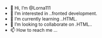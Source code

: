 - 👋 Hi, I’m @Lorna111
- 👀 I’m interested in ..fronted development.
- 🌱 I’m currently learning ..HTML.
- 💞️ I’m looking to collaborate on .HTML..
- 📫 How to reach me ...

<!---
Lorna111/Lorna111 is a ✨ special ✨ repository because its `README.md` (this file) appears on your GitHub profile.
You can click the Preview link to take a look at your changes.
--->

